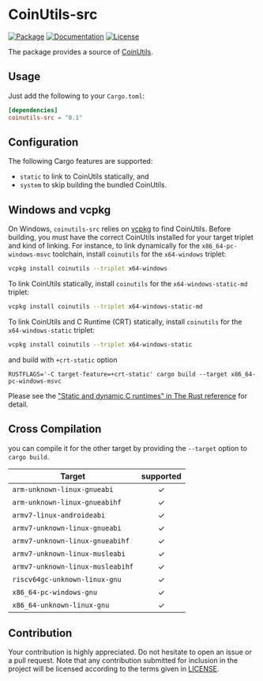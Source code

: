 # CoinUtils-src

[![Package][package-img]][package-url] [![Documentation][documentation-img]][documentation-url] [![License][license-img]][license-url]

The package provides a source of [CoinUtils].

## Usage
Just add the following to your `Cargo.toml`:

```toml
[dependencies]
coinutils-src = "0.1"
```

## Configuration

The following Cargo features are supported:

* `static` to link to CoinUtils statically, and
* `system` to skip building the bundled CoinUtils.

## Windows and vcpkg

On Windows, `coinutils-src` relies on [vcpkg] to find CoinUtils. Before building,
you must have the correct CoinUtils installed for your target triplet and kind of
linking. For instance, to link dynamically for the `x86_64-pc-windows-msvc`
toolchain, install `coinutils` for the `x64-windows` triplet:

```sh
vcpkg install coinutils --triplet x64-windows
```

To link CoinUtils statically, install `coinutils` for the `x64-windows-static-md` triplet:

```sh
vcpkg install coinutils --triplet x64-windows-static-md
```

To link CoinUtils and C Runtime (CRT) statically, install `coinutils` for the `x64-windows-static` triplet:

```sh
vcpkg install coinutils --triplet x64-windows-static
```

and build with `+crt-static` option

```
RUSTFLAGS='-C target-feature=+crt-static' cargo build --target x86_64-pc-windows-msvc
```

Please see the ["Static and dynamic C runtimes" in The Rust reference](https://doc.rust-lang.org/reference/linkage.html#static-and-dynamic-c-runtimes) for detail.

## Cross Compilation

you can compile it for the other target by providing the `--target` option to 
`cargo build`. 


| Target                               |  supported  |
|--------------------------------------|:-----------:|
| `arm-unknown-linux-gnueabi`          | ✓   |
| `arm-unknown-linux-gnueabihf`        | ✓   |
| `armv7-linux-androideabi`            | ✓   |
| `armv7-unknown-linux-gnueabi`        | ✓   |
| `armv7-unknown-linux-gnueabihf`      | ✓   |
| `armv7-unknown-linux-musleabi`       | ✓   |
| `armv7-unknown-linux-musleabihf`     | ✓   |
| `riscv64gc-unknown-linux-gnu`        | ✓   |
| `x86_64-pc-windows-gnu`              | ✓   |
| `x86_64-unknown-linux-gnu`           | ✓   |

## Contribution

Your contribution is highly appreciated. Do not hesitate to open an issue or a
pull request. Note that any contribution submitted for inclusion in the project
will be licensed according to the terms given in [LICENSE](license-url).

[CoinUtils]: https://github.com/coin-or/CoinUtils
[vcpkg]: https://github.com/Microsoft/vcpkg

[documentation-img]: https://docs.rs/coinutils-src/badge.svg
[documentation-url]: https://docs.rs/coinutils-src
[package-img]: https://img.shields.io/crates/v/coinutils-src.svg
[package-url]: https://crates.io/crates/coinutils-src
[license-img]: https://img.shields.io/crates/l/coinutils-src.svg
[license-url]: https://github.com/Maroon502/coinutils-src/blob/master/LICENSE.md
